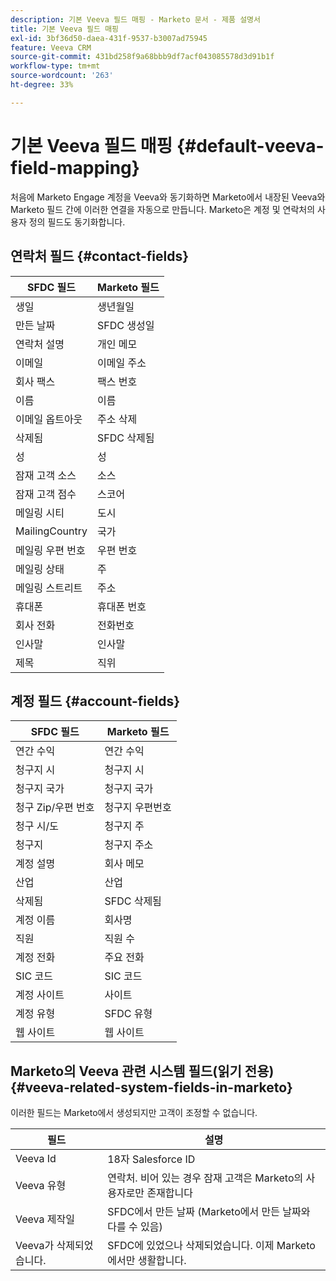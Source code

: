 ```yaml
---
description: 기본 Veeva 필드 매핑 - Marketo 문서 - 제품 설명서
title: 기본 Veeva 필드 매핑
exl-id: 3bf36d50-daea-431f-9537-b3007ad75945
feature: Veeva CRM
source-git-commit: 431bd258f9a68bbb9df7acf043085578d3d91b1f
workflow-type: tm+mt
source-wordcount: '263'
ht-degree: 33%

---
```


# 기본 Veeva 필드 매핑 {#default-veeva-field-mapping}

처음에 Marketo Engage 계정을 Veeva와 동기화하면 Marketo에서 내장된 Veeva와 Marketo 필드 간에 이러한 연결을 자동으로 만듭니다. Marketo은 계정 및 연락처의 사용자 정의 필드도 동기화합니다.

## 연락처 필드 {#contact-fields}

<table>
  <colgroup>
    <col/>
    <col/>
  </colgroup>
  <thead>
    <tr>
      <th>SFDC 필드</th>
      <th>Marketo 필드</th>
    </tr>
  </thead>
  <tbody>
    <tr>
      <td>생일</td>
      <td>생년월일</td>
    </tr>
    <tr>
      <td>만든 날짜</td>
      <td>SFDC 생성일</td>
    </tr>
    <tr>
      <td>연락처 설명</td>
      <td>개인 메모</td>
    </tr>
    <tr>
      <td>이메일</td>
      <td>이메일 주소</td>
    </tr>
    <tr>
      <td>회사 팩스</td>
      <td>팩스 번호</td>
    </tr>
    <tr>
      <td>이름</td>
      <td>이름</td>
    </tr>
    <tr>
      <td>이메일 옵트아웃</td>
      <td>주소 삭제</td>
    </tr>
    <tr>
      <td>삭제됨</td>
      <td>SFDC 삭제됨</td>
    </tr>
    <tr>
      <td>성</td>
      <td>성</td>
    </tr>
    <tr>
      <td>잠재 고객 소스</td>
      <td>소스</td>
    </tr>
    <tr>
      <td>잠재 고객 점수</td>
      <td>스코어</td>
    </tr>
    <tr>
      <td>메일링 시티</td>
      <td>도시</td>
    </tr>
    <tr>
      <td>MailingCountry</td>
      <td>국가</td>
    </tr>
    <tr>
      <td>메일링 우편 번호</td>
      <td>우편 번호</td>
    </tr>
    <tr>
      <td>메일링 상태</td>
      <td>주</td>
    </tr>
    <tr>
      <td>메일링 스트리트</td>
      <td>주소</td>
    </tr>
    <tr>
      <td>휴대폰</td>
      <td>휴대폰 번호</td>
    </tr>
    <tr>
      <td>회사 전화</td>
      <td>전화번호</td>
    </tr>
    <tr>
      <td>인사말</td>
      <td>인사말</td>
    </tr>
    <tr>
      <td>제목</td>
      <td>직위</td>
    </tr>
  </tbody>
</table>

## 계정 필드 {#account-fields}

<table>
  <colgroup>
    <col/>
    <col/>
  </colgroup>
  <thead>
    <tr>
      <th>SFDC 필드</th>
      <th>Marketo 필드</th>
    </tr>
  </thead>
  <tbody>
    <tr>
      <td>연간 수익</td>
      <td>연간 수익</td>
    </tr>
    <tr>
      <td>청구지 시</td>
      <td>청구지 시</td>
    </tr>
    <tr>
      <td>청구지 국가</td>
      <td>청구지 국가</td>
    </tr>
    <tr>
      <td>청구 Zip/우편 번호</td>
      <td>청구지 우편번호</td>
    </tr>
    <tr>
      <td>청구 시/도</td>
      <td>청구지 주</td>
    </tr>
    <tr>
      <td>청구지</td>
      <td>청구지 주소</td>
    </tr>
    <tr>
      <td>계정 설명</td>
      <td>회사 메모</td>
    </tr>
    <tr>
      <td>산업</td>
      <td>산업</td>
    </tr>
    <tr>
      <td>삭제됨</td>
      <td>SFDC 삭제됨</td>
    </tr>
    <tr>
      <td>계정 이름</td>
      <td>회사명</td>
    </tr>
    <tr>
      <td>직원</td>
      <td>직원 수</td>
    </tr>
    <tr>
      <td>계정 전화</td>
      <td>주요 전화</td>
    </tr>
    <tr>
      <td>SIC 코드</td>
      <td>SIC 코드</td>
    </tr>
    <tr>
      <td>계정 사이트</td>
      <td>사이트</td>
    </tr>
    <tr>
      <td>계정 유형</td>
      <td>SFDC 유형</td>
    </tr>
    <tr>
      <td>웹 사이트</td>
      <td>웹 사이트</td>
    </tr>
  </tbody>
</table>

## Marketo의 Veeva 관련 시스템 필드(읽기 전용) {#veeva-related-system-fields-in-marketo}

이러한 필드는 Marketo에서 생성되지만 고객이 조정할 수 없습니다.

<table>
  <colgroup>
    <col/>
    <col/>
  </colgroup>
  <thead>
    <tr>
      <th>필드</th>
      <th>설명</th>
    </tr>
  </thead>
  <tbody>
    <tr>
      <td>Veeva Id</td>
      <td>18자 Salesforce ID</td>
    </tr>
    <tr>
      <td>Veeva 유형</td>
      <td>연락처. 비어 있는 경우 잠재 고객은 Marketo의 사용자로만 존재합니다</td>
    </tr>
    <tr>
      <td>Veeva 제작일</td>
      <td>SFDC에서 만든 날짜 (Marketo에서 만든 날짜와 다를 수 있음)</td>
    </tr>
    <tr>
      <td>Veeva가 삭제되었습니다.</td>
      <td>SFDC에 있었으나 삭제되었습니다. 이제 Marketo에서만 생활합니다.</td>
    </tr>
  </tbody>
</table>
